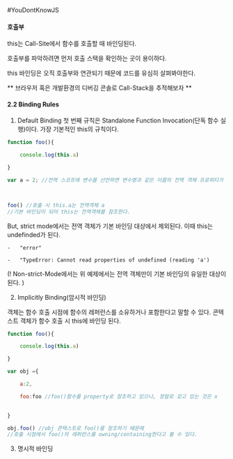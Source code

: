 #YouDontKnowJS
#### 호출부

this는 Call-Site에서 함수를 호출할 때 바인딩된다.

호출부를 파악하려면 먼저 호출 스택을 확인하는 곳이 용이하다. 

this 바인딩은 오직 호출부와 연관되기 때문에 코드를 유심히 살펴봐야한다.

** 브라우저 혹은 개발환경의 디버깅 콘솔로 Call-Stack을 추적해보자 ** 


#### 2.2 Binding Rules
1. Default Binding
첫 번째 규칙은 Standalone Function Invocation(단독 함수 실행)이다. 가장 기본적인 this의 규칙이다. 
```javascript
function foo(){

    console.log(this.a)

}

var a = 2; //전역 스코프에 변수를 선언하면 변수명과 같은 이름의 전역 객체 프로퍼티가 생성된다. (! 사본이 아니다.)

  

foo() //호출 시 this.a는 전역객체 a
//기본 바인딩이 되어 this는 전역객체를 참조한다.
```

But, strict mode에서는 전역 객체가 기본 바인딩 대상에서 제외된다.
이때 this는 undefinded가 된다. 
```
-   "error"
    
-   "TypeError: Cannot read properties of undefined (reading 'a')
```
(! Non-strict-Mode에서는 위 예제에서는 전역 객체만이 기본 바인딩의 유일한 대상이 된다. )

2. Implicitly Binding(암시적 바인딩)

객체는 함수 호출 시점에 함수의 레퍼런스를 소유하거나 포함한다고 말할 수 있다.
콘텍스트 객체가 함수 호출 시 this에 바인딩 된다. 
```javascript
function foo(){

    console.log(this.a)

}

var obj ={

    a:2,

    foo:foo //foo()함수를 property로 참조하고 있으나, 정말로 갖고 있는 것은 x
    

}

obj.foo() //obj 콘텍스트로 foo()를 참조하기 때문에
//호출 시점에서 foo()의 레퍼런스를 owning/containing한다고 볼 수 있다.
```

3. 명시적 바인딩

